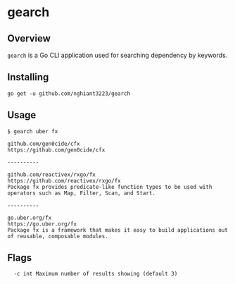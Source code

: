 # gearch

## Overview

`gearch` is a Go CLI application used for searching dependency by keywords.

## Installing

`go get -u github.com/nghiant3223/gearch`

## Usage

```
$ gearch uber fx

github.com/gen0cide/cfx
https://github.com/gen0cide/cfx

----------

github.com/reactivex/rxgo/fx
https://github.com/reactivex/rxgo/fx
Package fx provides predicate-like function types to be used with operators such as Map, Filter, Scan, and Start.

----------

go.uber.org/fx
https://go.uber.org/fx
Package fx is a framework that makes it easy to build applications out of reusable, composable modules.

```

## Flags

```
  -c int Maximum number of results showing (default 3)
```